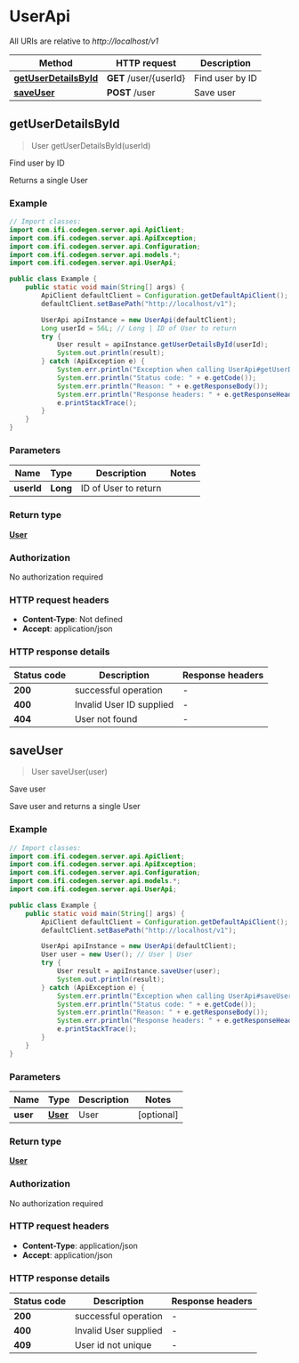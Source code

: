 # UserApi

All URIs are relative to *http://localhost/v1*

Method | HTTP request | Description
------------- | ------------- | -------------
[**getUserDetailsById**](UserApi.md#getUserDetailsById) | **GET** /user/{userId} | Find user by ID
[**saveUser**](UserApi.md#saveUser) | **POST** /user | Save user



## getUserDetailsById

> User getUserDetailsById(userId)

Find user by ID

Returns a single User

### Example

```java
// Import classes:
import com.ifi.codegen.server.api.ApiClient;
import com.ifi.codegen.server.api.ApiException;
import com.ifi.codegen.server.api.Configuration;
import com.ifi.codegen.server.api.models.*;
import com.ifi.codegen.server.api.UserApi;

public class Example {
    public static void main(String[] args) {
        ApiClient defaultClient = Configuration.getDefaultApiClient();
        defaultClient.setBasePath("http://localhost/v1");

        UserApi apiInstance = new UserApi(defaultClient);
        Long userId = 56L; // Long | ID of User to return
        try {
            User result = apiInstance.getUserDetailsById(userId);
            System.out.println(result);
        } catch (ApiException e) {
            System.err.println("Exception when calling UserApi#getUserDetailsById");
            System.err.println("Status code: " + e.getCode());
            System.err.println("Reason: " + e.getResponseBody());
            System.err.println("Response headers: " + e.getResponseHeaders());
            e.printStackTrace();
        }
    }
}
```

### Parameters


Name | Type | Description  | Notes
------------- | ------------- | ------------- | -------------
 **userId** | **Long**| ID of User to return |

### Return type

[**User**](User.md)

### Authorization

No authorization required

### HTTP request headers

- **Content-Type**: Not defined
- **Accept**: application/json


### HTTP response details
| Status code | Description | Response headers |
|-------------|-------------|------------------|
| **200** | successful operation |  -  |
| **400** | Invalid User ID supplied |  -  |
| **404** | User not found |  -  |


## saveUser

> User saveUser(user)

Save user

Save user and returns a single User

### Example

```java
// Import classes:
import com.ifi.codegen.server.api.ApiClient;
import com.ifi.codegen.server.api.ApiException;
import com.ifi.codegen.server.api.Configuration;
import com.ifi.codegen.server.api.models.*;
import com.ifi.codegen.server.api.UserApi;

public class Example {
    public static void main(String[] args) {
        ApiClient defaultClient = Configuration.getDefaultApiClient();
        defaultClient.setBasePath("http://localhost/v1");

        UserApi apiInstance = new UserApi(defaultClient);
        User user = new User(); // User | User
        try {
            User result = apiInstance.saveUser(user);
            System.out.println(result);
        } catch (ApiException e) {
            System.err.println("Exception when calling UserApi#saveUser");
            System.err.println("Status code: " + e.getCode());
            System.err.println("Reason: " + e.getResponseBody());
            System.err.println("Response headers: " + e.getResponseHeaders());
            e.printStackTrace();
        }
    }
}
```

### Parameters


Name | Type | Description  | Notes
------------- | ------------- | ------------- | -------------
 **user** | [**User**](User.md)| User | [optional]

### Return type

[**User**](User.md)

### Authorization

No authorization required

### HTTP request headers

- **Content-Type**: application/json
- **Accept**: application/json


### HTTP response details
| Status code | Description | Response headers |
|-------------|-------------|------------------|
| **200** | successful operation |  -  |
| **400** | Invalid User supplied |  -  |
| **409** | User id not unique |  -  |

